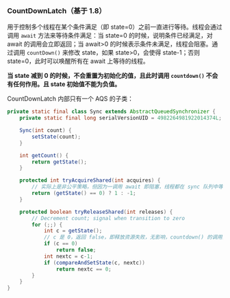 ### CountDownLatch（基于 1.8）

用于控制多个线程在某个条件满足（即 state=0）之前一直进行等待。线程会通过调用 `await` 方法来等待条件满足：当 state=0 的时候，说明条件已经满足，对 await 的调用会立即返回；当 await>0 的时候表示条件未满足，线程会阻塞。通过调用 `countDown()` 来修改 state，如果 state>0，会使得 state-1；否则 state=0，此时可以唤醒所有在 await 上等待的线程。

**当 state 减到 0 的时候，不会重置为初始化的值，且此时调用 `countdown()` 不会有任何作用。且 state 初始值不能为负值。**

CountDownLatch 内部只有一个 AQS 的子类：
```java
private static final class Sync extends AbstractQueuedSynchronizer {
    private static final long serialVersionUID = 4982264981922014374L;

    Sync(int count) {
        setState(count);
    }

    int getCount() {
        return getState();
    }

    protected int tryAcquireShared(int acquires) {
        // 实际上是非公平策略，但因为一调用 await 即阻塞，线程都在 sync 队列中等待。
        return (getState() == 0) ? 1 : -1;
    }

    protected boolean tryReleaseShared(int releases) {
        // Decrement count; signal when transition to zero
        for (;;) {
            int c = getState();
            // c 是 0，返回 false，即释放资源失败，无影响，countdown() 的调用无影响。
            if (c == 0)
                return false;
            int nextc = c-1;
            if (compareAndSetState(c, nextc))
                return nextc == 0;
        }
    }
}
```